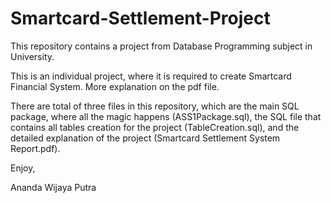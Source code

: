 # Smartcard-Settlement-Project
This repository contains a project from Database Programming subject in University.

This is an individual project, where it is required to create Smartcard Financial System. More explanation on the pdf file.

There are total of three files in this repository, which are the main SQL package, where all the magic happens (ASS1Package.sql),
the SQL file that contains all tables creation for the project (TableCreation.sql),
and the detailed explanation of the project (Smartcard Settlement System Report.pdf).

Enjoy,

Ananda Wijaya Putra
